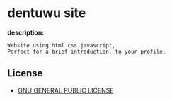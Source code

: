 # dentuwu site
**description:**

    Website using html css javascript,
    Perfect for a brief introduction, to your profile.

## License

- [GNU GENERAL PUBLIC LICENSE](https://raw.githubusercontent.com/dentuwu/dentuwu-personal-site-or-business-card-site/main/LICENSE)
